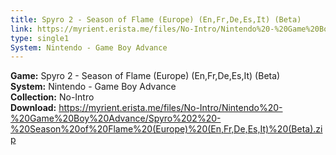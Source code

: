 ```yaml
---
title: Spyro 2 - Season of Flame (Europe) (En,Fr,De,Es,It) (Beta)
link: https://myrient.erista.me/files/No-Intro/Nintendo%20-%20Game%20Boy%20Advance/Spyro%202%20-%20Season%20of%20Flame%20(Europe)%20(En,Fr,De,Es,It)%20(Beta).zip
type: single1
System: Nintendo - Game Boy Advance
---
```

<b>Game:</b> Spyro 2 - Season of Flame (Europe) (En,Fr,De,Es,It) (Beta)<br>
<b>System:</b> Nintendo - Game Boy Advance<br>
<b>Collection:</b> No-Intro<br>
<b>Download:</b> https://myrient.erista.me/files/No-Intro/Nintendo%20-%20Game%20Boy%20Advance/Spyro%202%20-%20Season%20of%20Flame%20(Europe)%20(En,Fr,De,Es,It)%20(Beta).zip